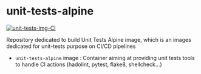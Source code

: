 # unit-tests-alpine
[![unit-tests-img-CI](https://github.com/ixxeL-docker/unit-tests-alpine/actions/workflows/unit-test-alpine.yml/badge.svg)](https://github.com/ixxeL-docker/unit-tests-alpine/actions/workflows/unit-test-alpine.yml)

Repository dedicated to build Unit Tests Alpine image, which is an images dedicated for unit-tests purpose on CI/CD pipelines

- `unit-tests-alpine` image : Container aiming at providing unit tests tools to handle CI actions (hadolint, pytest, flake8, shellcheck...)
